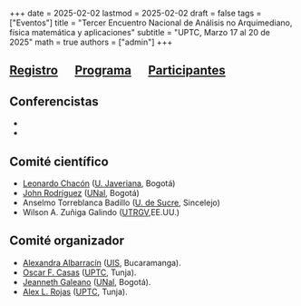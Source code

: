 +++
date      = 2025-02-02
lastmod   = 2025-02-02
draft     = false
tags      = ["Eventos"]
title     = "Tercer Encuentro Nacional de Análisis no Arquimediano, física matemática y aplicaciones"
subtitle  = "UPTC, Marzo 17 al 20 de 2025"
math      = true
authors   = ["admin"]
+++

## **[Registro](https://docs.google.com/forms/d/1F-isLevdxRscKoi074pfHJcafywxA929zvF-OXGVv_c/preview)**  &nbsp;&nbsp;&nbsp;&nbsp; [Programa](https://matematicas.netlify.app/post/padicos3/programa/) &nbsp;&nbsp;&nbsp;&nbsp; [Participantes](https://matematicas.netlify.app/post/padicos3/participantes/)

## **Conferencistas**

* 
* 

## **Comité científico**

* [Leonardo Chacón](https://perfilesycapacidades.javeriana.edu.co/en/persons/leonardo.chacon) ([U. Javeriana](https://www.javeriana.edu.co/inicio), Bogotá)
* [John Rodríguez](http://www.hermes.unal.edu.co/pages/Docentes/Docente.jsf?u=jjrodriguezv) ([UNal](https://unal.edu.co/), Bogotá)
* Anselmo Torreblanca Badillo ([U. de Sucre](https://unisucre.edu.co/), Sincelejo)
* Wilson  A. Zuñiga Galindo ([UTRGV](https://www.utrgv.edu/),EE.UU.)

  
## **Comité organizador**

* [Alexandra Albarracín](https://profesores.uis.edu.co/adriana-alexandra-albarracin-mantilla-es/) ([UIS](https://uis.edu.co/es/), Bucaramanga).
* [Oscar F. Casas](https://matematicas.netlify.app/authors/casas-o/) ([UPTC](https://www.uptc.edu.co/sitio/portal/), Tunja).
* [Jeanneth Galeano](http://www.hermes.unal.edu.co/pages/Docentes/Docente.jsf?u=jgaleanop) ([UNal](https://unal.edu.co/), Bogotá).
* [Alex L. Rojas](https://matematicas.netlify.app/authors/rojas-a/) ([UPTC](https://www.uptc.edu.co/sitio/portal/), Tunja).

